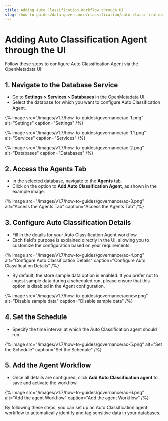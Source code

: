 ```yaml
---
title: Adding Auto Classification Workflow through UI
slug: /how-to-guides/data-governance/classification/auto-classification/workflow
---
```


# Adding Auto Classification Agent through the UI

Follow these steps to configure Auto Classification Agent via the OpenMetadata UI:

## 1. Navigate to the Database Service
- Go to **Settings > Services > Databases** in the OpenMetadata UI.
- Select the database for which you want to configure Auto Classification Agent.

{% image
src="/images/v1.7/how-to-guides/governance/ac-1.png"
alt="Settings"
caption="Settings"
/%}

{% image
src="/images/v1.7/how-to-guides/governance/ac-1.1.png"
alt="Services"
caption="Services"
/%}

{% image
src="/images/v1.7/how-to-guides/governance/ac-2.png"
alt="Databases"
caption="Databases"
/%}

## 2. Access the Agents Tab
- In the selected database, navigate to the **Agents** tab.
- Click on the option to **Add Auto Classification Agent**, as shown in the example image.

{% image
src="/images/v1.7/how-to-guides/governance/ac-3.png"
alt="Access the Agents Tab"
caption="Access the Agents Tab"
/%}

## 3. Configure Auto Classification Details
- Fill in the details for your Auto Classification Agent workflow.
- Each field's purpose is explained directly in the UI, allowing you to customize the configuration based on your requirements.

{% image
src="/images/v1.7/how-to-guides/governance/ac-4.png"
alt="Configure Auto Classification Details"
caption="Configure Auto Classification Details"
/%}

- By default, the store sample data option is enabled. If you prefer not to ingest sample data during a scheduled run, please ensure that this option is disabled in the Agent configuration.

{% image
src="/images/v1.7/how-to-guides/governance/acnew.png"
alt="Disable sample data"
caption="Disable sample data"
/%}

## 4. Set the Schedule
- Specify the time interval at which the Auto Classification agent should run.

{% image
src="/images/v1.7/how-to-guides/governance/ac-5.png"
alt="Set the Schedule"
caption="Set the Schedule"
/%}

## 5. Add the Agent Workflow
- Once all details are configured, click **Add Auto Classification agent** to save and activate the workflow.

{% image
src="/images/v1.7/how-to-guides/governance/ac-6.png"
alt="Add the agent Workflow"
caption="Add the agent Workflow"
/%}

By following these steps, you can set up an Auto Classification agent workflow to automatically identify and tag sensitive data in your databases.
